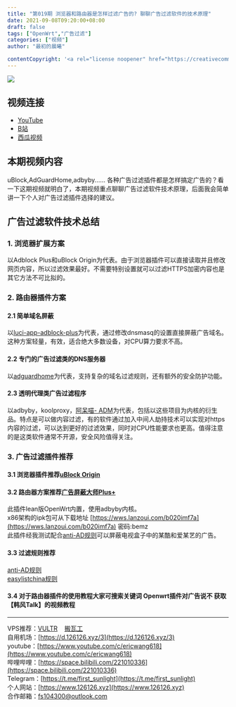 ```yaml
---
title: "第019期 浏览器和路由器是怎样过滤广告的? 聊聊广告过滤软件的技术原理"
date: 2021-09-08T09:20:00+08:00
draft: false
tags: ["OpenWrt","广告过滤"]
categories: ["视频"]
author: "最初的晨曦"

contentCopyright: '<a rel="license noopener" href="https://creativecommons.org/licenses/by-nc-sa/4.0/deed.zh" target="_blank">本文章采用 CC BY-NC-SA 4.0 许可协议</a>'
---
```


![](../../images/019/0.jpg)
	
## 视频连接
- [YouTube](https://www.youtube.com/watch?v=qocUaifDF-A)
- [B站](https://www.bilibili.com/video/BV1i34y1Q76R/)
- [西瓜视频](https://www.ixigua.com/7005734596364993060)

## 本期视频内容

uBlock,AdGuardHome,adbyby......
各种广告过滤插件都是怎样搞定广告的？看一下这期视频就明白了，本期视频重点聊聊广告过滤软件技术原理，后面我会简单讲一下个人对广告过滤插件选择的建议。

## 广告过滤软件技术总结

### 1. 浏览器扩展方案

以Adblock Plus和uBlock Origin为代表。由于浏览器插件可以直接读取并且修改网页内容，所以过滤效果最好。不需要特别设置就可以过滤HTTPS加密内容也是其它方法不可比拟的。

### 2. 路由器插件方案

#### 2.1 简单域名屏蔽

以[luci-app-adblock-plus](https://github.com/small-5/luci-app-adblock-plus)为代表，通过修改dnsmasq的设置直接屏蔽广告域名。这种方案轻量，有效，适合绝大多数设备，对CPU算力要求不高。

#### 2.2 专门的广告过滤类的DNS服务器

以[adguardhome](https://adguard.com/zh_cn/adguard-home/overview.html)为代表，支持复杂的域名过滤规则，还有额外的安全防护功能。

#### 2.3 透明代理类广告过滤程序

以adbyby，koolproxy，[阿呆喵- ADM](http://www.admflt.com/)为代表，包括以这些项目为内核的衍生品。特点是可以做内容过滤，有的软件通过加入中间人劫持技术可以实现对https内容的过滤，可以达到更好的过滤效果，同时对CPU性能要求也更高。值得注意的是这类软件通常不开源，安全风险值得关注。

### 3. 广告过滤插件推荐

#### 3.1 浏览器插件推荐[uBlock Origin](https://chrome.google.com/webstore/detail/ublock-origin/cjpalhdlnbpafiamejdnhcphjbkeiagm?hl=cn)

#### 3.2 路由器方案推荐[广告屏蔽大师Plus+](https://github.com/coolsnowwolf/lede/tree/master/package/lean/luci-app-adbyby-plus)

此插件lean版OpenWrt内置，使用adbyby内核。  
x86架构的ipk包可从下载地址 [https://wws.lanzoui.com/b020imf7a](https://wws.lanzoui.com/b020imf7a) 密码:bemz  
此插件经我测试配合[anti-AD规则](https://github.com/privacy-protection-tools/anti-AD)可以屏蔽电视盒子中的某酷和爱某艺的广告。

#### 3.3 过滤规则推荐
[anti-AD规则](https://anti-ad.net/easylist.txt)  
[easylistchina规则](https://easylist-downloads.adblockplus.org/easylistchina+easylist.txt)


#### 3.4 对于路由器插件的使用教程大家可搜索关键词 **Openwrt插件对广告说不** 获取【韩风Talk】的视频教程

---

VPS推荐：[VULTR](https://www.vultr.com/?ref=9742814)&nbsp;&nbsp;&nbsp;&nbsp;[搬瓦工](https://bwh81.net/aff.php?aff=73687)  
自用机场：[https://d.126126.xyz/3](https://d.126126.xyz/3)  
youtube：[https://www.youtube.com/c/ericwang618](https://www.youtube.com/c/ericwang618)  
哔哩哔哩：[https://space.bilibili.com/221010336](https://space.bilibili.com/221010336)  
Telegram：[https://t.me/first_sunlight](https://t.me/first_sunlight)  
个人网站：[https://www.126126.xyz](https://www.126126.xyz)  
合作邮箱：fs104300@outlook.com